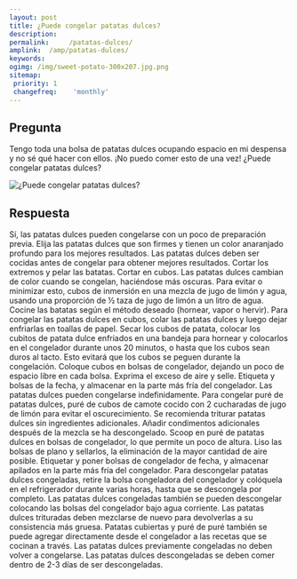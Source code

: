 ```yaml
---
layout: post
title: ¿Puede congelar patatas dulces?  
description: 
permalink:     /patatas-dulces/
amplink:  /amp/patatas-dulces/
keywords: 
ogimg: /img/sweet-potato-300x207.jpg.png
sitemap:
 priority: 1
 changefreq:    'monthly'
---
```




## Pregunta

Tengo toda una bolsa de patatas dulces ocupando espacio en mi despensa y no sé qué hacer con ellos. ¡No puedo comer esto de una vez! ¿Puede congelar patatas dulces?


![¿Puede congelar patatas dulces?](https://sepuedecongelar.com/img/sweet-potato-300x207.jpg "¿Puede congelar patatas dulces?" )


## Respuesta

Sí, las patatas dulces pueden congelarse con un poco de preparación previa. Elija las patatas dulces que son firmes y tienen un color anaranjado profundo para los mejores resultados. Las patatas dulces deben ser cocidas antes de congelar para obtener mejores resultados. Cortar los extremos y pelar las batatas. Cortar en cubos. Las patatas dulces cambian de color cuando se congelan, haciéndose más oscuras. Para evitar o minimizar esto, cubos de inmersión en una mezcla de jugo de limón y agua, usando una proporción de ½ taza de jugo de limón a un litro de agua.
Cocine las batatas según el método deseado (hornear, vapor o hervir). Para congelar las patatas dulces en cubos, colar las patatas dulces y luego dejar enfriarlas en toallas de papel. Secar los cubos de patata, colocar los cubitos de patata dulce enfriados en una bandeja para hornear y colocarlos en el congelador durante unos 20 minutos, o hasta que los cubos sean duros al tacto. Esto evitará que los cubos se peguen durante la congelación. Coloque cubos en bolsas de congelador, dejando un poco de espacio libre en cada bolsa. Exprima el exceso de aire y selle. Etiqueta y bolsas de la fecha, y almacenar en la parte más fría del congelador. Las patatas dulces pueden congelarse indefinidamente.
Para congelar puré de patatas dulces, puré de cubos de camote cocido con 2 cucharadas de jugo de limón para evitar el oscurecimiento. Se recomienda triturar patatas dulces sin ingredientes adicionales. Añadir condimentos adicionales después de la mezcla se ha descongelado. Scoop en puré de patatas dulces en bolsas de congelador, lo que permite un poco de altura. Liso las bolsas de plano y sellarlos, la eliminación de la mayor cantidad de aire posible. Etiquetar y poner bolsas de congelador de fecha, y almacenar apilados en la parte más fría del congelador.
Para descongelar patatas dulces congeladas, retire la bolsa congeladora del congelador y colóquela en el refrigerador durante varias horas, hasta que se descongela por completo. Las patatas dulces congeladas también se pueden descongelar colocando las bolsas del congelador bajo agua corriente. Las patatas dulces trituradas deben mezclarse de nuevo para devolverlas a su consistencia más gruesa. Patatas cubiertas y puré de puré también se puede agregar directamente desde el congelador a las recetas que se cocinan a través. Las patatas dulces previamente congeladas no deben volver a congelarse. Las patatas dulces descongeladas se deben comer dentro de 2-3 días de ser descongeladas.